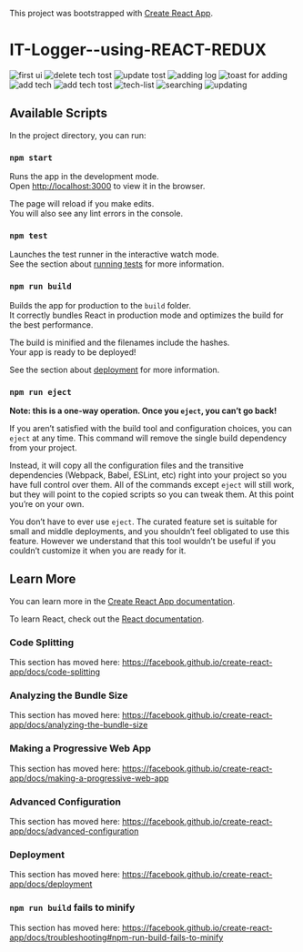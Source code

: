 This project was bootstrapped with [Create React App](https://github.com/facebook/create-react-app).

# IT-Logger--using-REACT-REDUX

![first ui](https://user-images.githubusercontent.com/22851920/63442705-91b3c580-c401-11e9-9e91-626c16f8f84e.PNG)
![delete tech tost](https://user-images.githubusercontent.com/22851920/63442719-98423d00-c401-11e9-90c3-3eebdc69f2d6.PNG)
![update tost](https://user-images.githubusercontent.com/22851920/63442720-98dad380-c401-11e9-82a0-df1ec5f5c0d5.PNG)
![adding log](https://user-images.githubusercontent.com/22851920/63442721-98dad380-c401-11e9-9f42-ae9aff5ce1b5.PNG)
![toast for adding](https://user-images.githubusercontent.com/22851920/63442723-98dad380-c401-11e9-89e4-e3600a0d9290.PNG)
![add tech](https://user-images.githubusercontent.com/22851920/63442724-98dad380-c401-11e9-894d-247495181e12.PNG)
![add tech tost](https://user-images.githubusercontent.com/22851920/63442726-98dad380-c401-11e9-8b55-b0a41a9c8e5b.PNG)
![tech-list](https://user-images.githubusercontent.com/22851920/63442727-98dad380-c401-11e9-886f-4102abb84837.PNG)
![searching](https://user-images.githubusercontent.com/22851920/63442737-9d06f100-c401-11e9-9a79-0c787d064b34.PNG)
![updating](https://user-images.githubusercontent.com/22851920/63442738-9d9f8780-c401-11e9-83e8-315a733015e7.PNG)










## Available Scripts

In the project directory, you can run:

### `npm start`

Runs the app in the development mode.<br>
Open [http://localhost:3000](http://localhost:3000) to view it in the browser.

The page will reload if you make edits.<br>
You will also see any lint errors in the console.

### `npm test`

Launches the test runner in the interactive watch mode.<br>
See the section about [running tests](https://facebook.github.io/create-react-app/docs/running-tests) for more information.

### `npm run build`

Builds the app for production to the `build` folder.<br>
It correctly bundles React in production mode and optimizes the build for the best performance.

The build is minified and the filenames include the hashes.<br>
Your app is ready to be deployed!

See the section about [deployment](https://facebook.github.io/create-react-app/docs/deployment) for more information.

### `npm run eject`

**Note: this is a one-way operation. Once you `eject`, you can’t go back!**

If you aren’t satisfied with the build tool and configuration choices, you can `eject` at any time. This command will remove the single build dependency from your project.

Instead, it will copy all the configuration files and the transitive dependencies (Webpack, Babel, ESLint, etc) right into your project so you have full control over them. All of the commands except `eject` will still work, but they will point to the copied scripts so you can tweak them. At this point you’re on your own.

You don’t have to ever use `eject`. The curated feature set is suitable for small and middle deployments, and you shouldn’t feel obligated to use this feature. However we understand that this tool wouldn’t be useful if you couldn’t customize it when you are ready for it.

## Learn More

You can learn more in the [Create React App documentation](https://facebook.github.io/create-react-app/docs/getting-started).

To learn React, check out the [React documentation](https://reactjs.org/).

### Code Splitting

This section has moved here: https://facebook.github.io/create-react-app/docs/code-splitting

### Analyzing the Bundle Size

This section has moved here: https://facebook.github.io/create-react-app/docs/analyzing-the-bundle-size

### Making a Progressive Web App

This section has moved here: https://facebook.github.io/create-react-app/docs/making-a-progressive-web-app

### Advanced Configuration

This section has moved here: https://facebook.github.io/create-react-app/docs/advanced-configuration

### Deployment

This section has moved here: https://facebook.github.io/create-react-app/docs/deployment

### `npm run build` fails to minify

This section has moved here: https://facebook.github.io/create-react-app/docs/troubleshooting#npm-run-build-fails-to-minify

